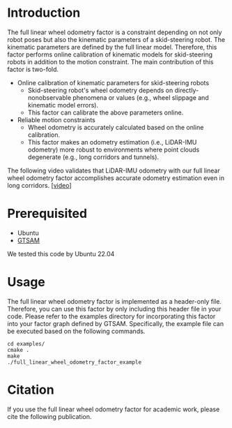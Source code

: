 # Introduction
The full linear wheel odometry factor is a constraint depending on not only robot poses but also the kinematic parameters of a skid-steering robot. The kinematic parameters are defined by the full linear model. Therefore, this factor performs online calibration of kinematic models for skid-steering robots in addition to the motion constraint. 
The main contribution of this factor is two-fold.
* Online calibration of kinematic parameters for skid-steering robots
    * Skid-steering robot's wheel odometry depends on directly-nonobservable phenomena or values (e.g., wheel slippage
      and kinematic model errors).
    * This factor can calibrate the above parameters online.
* Reliable motion constraints
    * Wheel odometry is accurately calculated based on the online calibration.
    * This factor makes an odometry estimation (i.e., LiDAR-IMU odometry) more robust to environments where point clouds degenerate (e.g., long corridors and tunnels).

The following video validates that LiDAR-IMU odometry with our full linear wheel odometry factor accomplishes accurate odometry estimation even in long corridors.
[[video](https://www.youtube.com/watch?v=woLl1c5IenE)]
# Prerequisited
* Ubuntu
* [GTSAM](https://github.com/borglab/gtsam/tree/4.2a9)

We tested this code by Ubuntu 22.04

# Usage
The full linear wheel odometry factor is implemented as a header-only file. Therefore, you can use this factor by only including this header file in your code. Please refer to the examples directory for incorporating this factor into your factor graph defined by GTSAM. Specifically, the example file can be executed based on the following commands.
```commandline
cd examples/
cmake .
make
./full_linear_wheel_odometry_factor_example
```

# Citation
If you use the full linear wheel odometry factor for academic work, please cite the following publication.
